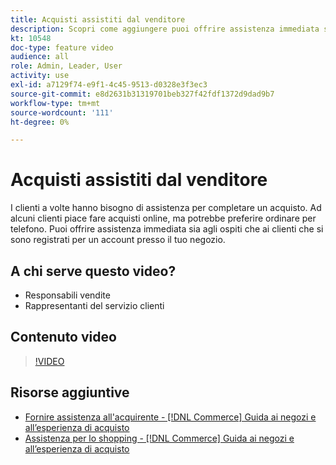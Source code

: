 ```yaml
---
title: Acquisti assistiti dal venditore
description: Scopri come aggiungere puoi offrire assistenza immediata sia agli ospiti che ai clienti che si sono registrati per un account con il tuo negozio.
kt: 10548
doc-type: feature video
audience: all
role: Admin, Leader, User
activity: use
exl-id: a7129f74-e9f1-4c45-9513-d0328e3f3ec3
source-git-commit: e8d2631b31319701beb327f42fdf1372d9dad9b7
workflow-type: tm+mt
source-wordcount: '111'
ht-degree: 0%

---
```


# Acquisti assistiti dal venditore

I clienti a volte hanno bisogno di assistenza per completare un acquisto. Ad alcuni clienti piace fare acquisti online, ma potrebbe preferire ordinare per telefono. Puoi offrire assistenza immediata sia agli ospiti che ai clienti che si sono registrati per un account presso il tuo negozio.

## A chi serve questo video?

- Responsabili vendite
- Rappresentanti del servizio clienti

## Contenuto video

>[!VIDEO](https://video.tv.adobe.com/v/343662?quality=12&learn=on)

## Risorse aggiuntive

- [Fornire assistenza all&#39;acquirente - [!DNL Commerce] Guida ai negozi e all’esperienza di acquisto](https://experienceleague.adobe.com/docs/commerce-admin/customers/customer-accounts/manage/login-as-customer.html)
- [Assistenza per lo shopping - [!DNL Commerce] Guida ai negozi e all’esperienza di acquisto](https://experienceleague.adobe.com/docs/commerce-admin/stores-sales/introduction.html#shopping-assistance)
